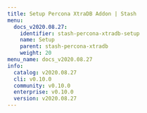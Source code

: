 ```yaml
---
title: Setup Percona XtraDB Addon | Stash
menu:
  docs_v2020.08.27:
    identifier: stash-percona-xtradb-setup
    name: Setup
    parent: stash-percona-xtradb
    weight: 20
menu_name: docs_v2020.08.27
info:
  catalog: v2020.08.27
  cli: v0.10.0
  community: v0.10.0
  enterprise: v0.10.0
  version: v2020.08.27
---
```


